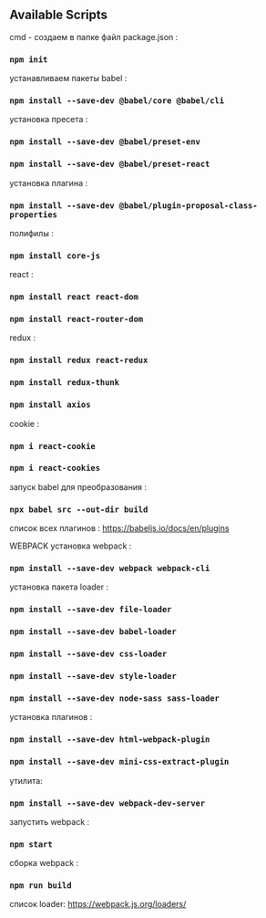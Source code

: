 ## Available Scripts

cmd - создаем в папке файл package.json :

### `npm init`

устанавливаем пакеты babel :

### `npm install --save-dev @babel/core @babel/cli`

установка пресета :

### `npm install --save-dev @babel/preset-env`

### `npm install --save-dev @babel/preset-react`

установка плагина :

### `npm install --save-dev @babel/plugin-proposal-class-properties`

полифилы :

### `npm install core-js`

react :

### `npm install react react-dom`

### `npm install react-router-dom`

redux :

### `npm install redux react-redux`

### `npm install redux-thunk`

### `npm install axios`

cookie :

### `npm i react-cookie`

### `npm i react-cookies`

запуск babel для преобразования :

### `npx babel src --out-dir build`

список всех плагинов :
https://babeljs.io/docs/en/plugins

WEBPACK
установка webpack :

### `npm install --save-dev webpack webpack-cli`

установка пакета loader :

### `npm install --save-dev file-loader`

### `npm install --save-dev babel-loader`

### `npm install --save-dev css-loader`

### `npm install --save-dev style-loader`

### `npm install --save-dev node-sass sass-loader`

установка плагинов :

### `npm install --save-dev html-webpack-plugin`

### `npm install --save-dev mini-css-extract-plugin`

утилита:

### `npm install --save-dev webpack-dev-server`

запустить webpack :

### `npm start`

сборка webpack :

### `npm run build`

список loader:
https://webpack.js.org/loaders/

<!-- собрать webpack :
### `npx webpack` (по умолчанию production сборка)
### `npx webpack --mode development` (development режим) -->

